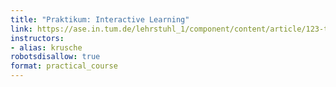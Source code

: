 ```yaml
---
title: "Praktikum: Interactive Learning"
link: https://ase.in.tum.de/lehrstuhl_1/component/content/article/123-teaching/st19/1033-praktikum-interactive-learning-summer19?Itemid=115
instructors:
- alias: krusche
robotsdisallow: true
format: practical_course
---
```

